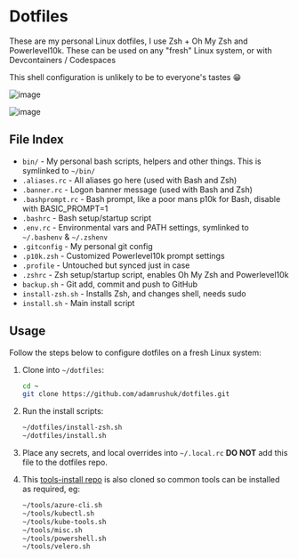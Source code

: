 # Dotfiles

These are my personal Linux dotfiles, I use Zsh + Oh My Zsh and Powerlevel10k.
These can be used on any "fresh" Linux system, or with Devcontainers / Codespaces

This shell configuration is unlikely to be to everyone's tastes 😁

![image](https://user-images.githubusercontent.com/14982936/81501314-a9084b00-92cf-11ea-8ee0-40dfa48de888.png)

![image](https://user-images.githubusercontent.com/14982936/81501320-ae659580-92cf-11ea-8236-caa4fcc10b8d.png)

## File Index

- `bin/` - My personal bash scripts, helpers and other things. This is symlinked to `~/bin/`
- `.aliases.rc` - All aliases go here (used with Bash and Zsh)
- `.banner.rc` - Logon banner message (used with Bash and Zsh)
- `.bashprompt.rc` - Bash prompt, like a poor mans p10k for Bash, disable with BASIC_PROMPT=1
- `.bashrc` - Bash setup/startup script
- `.env.rc` - Environmental vars and PATH settings, symlinked to `~/.bashenv` & `~/.zshenv`
- `.gitconfig` - My personal git config
- `.p10k.zsh` - Customized Powerlevel10k prompt settings
- `.profile` - Untouched but synced just in case
- `.zshrc` - Zsh setup/startup script, enables Oh My Zsh and Powerlevel10k
- `backup.sh` - Git add, commit and push to GitHub
- `install-zsh.sh` - Installs Zsh, and changes shell, needs sudo
- `install.sh` - Main install script

## Usage

Follow the steps below to configure dotfiles on a fresh Linux system:

1. Clone into `~/dotfiles`:

    ```bash
    cd ~
    git clone https://github.com/adamrushuk/dotfiles.git
    ```

1. Run the install scripts:

    ```bash
    ~/dotfiles/install-zsh.sh
    ~/dotfiles/install.sh
    ```

1. Place any secrets, and local overrides into `~/.local.rc` **DO NOT** add this file to the dotfiles repo.

1. This [tools-install repo](https://github.com/adamrushuk/tools-install) is also cloned so common tools can be
   installed as required, eg:

    ```bash
    ~/tools/azure-cli.sh
    ~/tools/kubectl.sh
    ~/tools/kube-tools.sh
    ~/tools/misc.sh
    ~/tools/powershell.sh
    ~/tools/velero.sh
    ```
